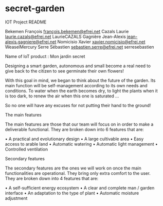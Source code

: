# secret-garden

IOT Project README

Bekemen François françois.bekemen@efrei.net 
Cazals Laurie laurie.cazals@efrei.net LaurieCAZALS
Gagnière Jean-Alexis jean-alexis.gagniere@efrei.net 
Nomicisio Xavier xavier.nomicisio@efrei.net WeaselMercury
Serre Sébastien sebastien.serre@efrei.net serresebastien

Name of IoT product : Mon jardin secret

Designing a smart garden, autonomous and small become a real need to give back to the citizen to see germinate their own flowers!

With this goal in mind, we began to think about the future of the garden. Its main function will be self-management according to its own needs and conditions. To water when the earth becomes dry, to light the plants when it is too dark, to renew the air when this one is saturated ...

So no one will have any excuses for not putting their hand to the ground!


The main features

The main features are those that our team will focus on in order to make a deliverable functional. They are broken down into 6 features that are:

• A practical and evolutionary design
• A large cultivable area
• Easy access to arable land
• Automatic watering
• Automatic light management
• Controlled ventilation

Secondary features

The secondary features are the ones we will work on once the main functionalities are operational. They bring only extra comfort to the user. They are broken down into 4 features that are:

• A self-sufficient energy ecosystem
• A clear and complete man / garden interface
• An adaptation to the type of plant
• Automatic moisture adjustment
